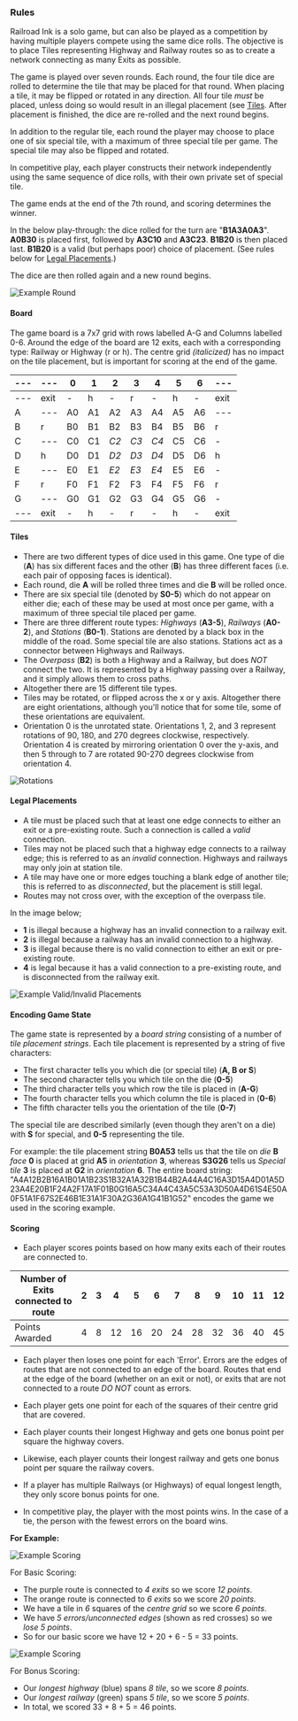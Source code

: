 
### Rules

Railroad Ink is a solo game, but can also be played as a competition by having multiple players compete using the same dice rolls.
The objective is to place Tiles representing Highway and Railway routes so as to create a network connecting as many Exits as possible.

The game is played over seven rounds. 
Each round, the four tile dice are rolled to determine the tile that may be placed for that round.
When placing a tile, it may be flipped or rotated in any direction.
All four tile *must* be placed, unless doing so would result in an illegal placement (see [Tiles](#tile).
After placement is finished, the dice are re-rolled and the next round begins.

In addition to the regular tile, each round the player may choose to place one of six special tile, with a maximum of three special tile per game.
The special tile may also be flipped and rotated.

In competitive play, each player constructs their network independently using the same sequence of dice rolls, with their own private set of special tile.

The game ends at the end of the 7th round, and scoring determines the winner.

In the below play-through: the dice rolled for the turn are "**B1A3A0A3**". 
**A0B30** is placed first, followed by **A3C10** and **A3C23**. **B1B20** is then placed last. 
**B1B20** is a valid (but perhaps poor) choice of placement. 
(See rules below for [Legal Placements](#legal-placements).)

The dice are then rolled again and a new round begins.


![Example Round](assets/examplePlaythrough.png)


#### Board

The game board is a 7x7 grid with rows labelled A-G and Columns labelled 0-6.
Around the edge of the board are 12 exits, each with a corresponding type: Railway or Highway (r or h). 
The centre grid *(italicized)* has no impact on the tile placement, but is important for scoring at the end of the game.

| --- | --- | 0 | 1 | 2 | 3 | 4 | 5 | 6 | --- |
| --- | --- | ----- | ----- | ---- | ---- | ---- | ---- | ---- | ---- |
| --- | exit | - | h | - | r  | -  | h  | -  | exit |
| A | --- | A0 | A1 | A2 | A3 | A4 | A5 | A6 | --- |
| B |  r  | B0 | B1 | B2 | B3 | B4 | B5 | B6 | r |
| C | --- | C0 | C1 | *C2* | *C3* | *C4* | C5 | C6 | - |
| D |  h  | D0 | D1 | *D2* | *D3* | *D4* | D5 | D6 | h |
| E | --- | E0 | E1 | *E2* | *E3* | *E4* | E5 | E6 | - |
| F |  r  | F0 | F1 | F2 | F3 | F4 | F5 | F6 | r |
| G | --- | G0 | G1 | G2 | G3 | G4 | G5 | G6 | - |
| --- | exit | - | h | - | r  | -  | h  | -  | exit |


#### Tiles

*  There are two different types of dice used in this game. 
   One type of die (**A**) has six different faces and the other (**B**) has three different faces (i.e. each pair of opposing faces is identical).
*  Each round, die **A** will be rolled three times and die **B** will be rolled once.
*  There are six special tile (denoted by **S0-5**) which do not appear on either die; each of these may be used at most once per game, with a maximum of three special tile placed per game.
*  There are three different route types: *Highways* (**A3-5**), *Railways* (**A0-2**), and *Stations* (**B0-1**).
   Stations are denoted by a black box in the middle of the road.
   Some special tile are also stations.
   Stations act as a connector between Highways and Railways. 
*  The *Overpass* (**B2**) is both a Highway and a Railway, but does *NOT* connect the two.
   It is represented by a Highway passing over a Railway, and it simply allows them to cross paths. 
*  Altogether there are 15 different tile types. 
*  Tiles may be rotated, or flipped across the x or y axis.
   Altogether there are eight orientations, although you'll notice that for some tile, some of these orientations are equivalent.
*  Orientation 0 is the unrotated state. Orientations 1, 2, and 3 represent rotations of 90, 180, and 270 degrees clockwise, respectively.
   Orientation 4 is created by mirroring orientation 0 over the y-axis, and then 5 through to 7 are rotated 90-270 degrees clockwise from orientation 4.


![Rotations](assets/RotationImages.png)

#### Legal Placements

*  A tile must be placed such that at least one edge connects to either an exit or a pre-existing route.
   Such a connection is called a *valid* connection.
*  Tiles may not be placed such that a highway edge connects to a railway edge; this is referred to as an *invalid*
   connection.
   Highways and railways may only join at station tile.
*  A tile may have one or more edges touching a blank edge of another tile; this is referred to as *disconnected*,
   but the placement is still legal.
*  Routes may not cross over, with the exception of the overpass tile.

In the image below;
*  **1** is illegal because a highway has an invalid connection to a railway exit.
*  **2** is illegal because a railway has an invalid connection to a highway.
*  **3** is illegal because there is no valid connection to either an exit or pre-existing route. 
*  **4** is legal because it has a valid connection to a pre-existing route,
   and is disconnected from the railway exit.

![Example Valid/Invalid Placements](assets/ValidityExamples.png)



#### Encoding Game State

The game state is represented by a *board string* consisting of a number of *tile placement strings*.
Each tile placement is represented by a string of five characters:
*  The first character tells you which die (or special tile) (**A, B or S**)
*  The second character tells you which tile on the die (**0-5**)
*  The third character tells you which row the tile is placed in (**A-G**)
*  The fourth character tells you which column the tile is placed in (**0-6**)
*  The fifth character tells you the orientation of the tile (**0-7**)

The special tile are described similarly (even though they aren't on a die) with **S** for special, and **0-5** representing the tile.

For example: the tile placement string **B0A53** tells us that the tile on *die* **B** *face* **0** is placed at grid **A5** in *orientation* **3**,
whereas **S3G26** tells us *Special tile* **3** is placed at **G2** in *orientation* **6**.
The entire board string: "A4A12B2B16A1B01A1B23S1B32A1A32B1B44B2A44A4C16A3D15A4D01A5D23A4E20B1F24A2F17A1F01B0G16A5C34A4C43A5C53A3D50A4D61S4E50A0F51A1F67S2E46B1E31A1F30A2G36A1G41B1G52" encodes the game we used in the scoring example.



#### Scoring

*  Each player scores points based on how many exits each of their routes are connected to.

| Number of Exits connected to route | 2 | 3 | 4 | 5 | 6 | 7 | 8 | 9 | 10 | 11 | 12 |
| ------ | ------ |  ------ | ------ | ------ | ------ | ------ | ------ | ------ | ------ | ------ | ------ |
| Points Awarded | 4 | 8 | 12 | 16 | 20 | 24 | 28 | 32 | 36 | 40 | 45 |


*  Each player then loses one point for each 'Error'. 
Errors are the edges of routes that are not connected to an edge of the board.
Routes that end at the edge of the board (whether on an exit or not), or exits that are not connected to a route *DO NOT* count as errors.

*  Each player gets one point for each of the squares of their centre grid that are covered.
*  Each player counts their longest Highway and gets one bonus point per square the highway covers.
*  Likewise, each player counts their longest railway and gets one bonus point per square the railway covers.
*  If a player has multiple Railways (or Highways) of equal longest length, they only score bonus points for one.
*  In competitive play, the player with the most points wins. 
In the case of a tie, the person with the fewest errors on the board wins.

**For Example:**

![Example Scoring](assets/ScoringExampleBasic.jpg)


For Basic Scoring: 
*  The purple route is connected to *4 exits* so we score *12 points*.
*  The orange route is connected to *6 exits* so we score *20 points*.
*  We have a tile in *6* squares of the *centre grid* so we score *6 points*.
*  We have *5 errors/unconnected edges* (shown as red crosses) so we *lose 5 points*.
*  So for our basic score we have 12 + 20 + 6 - 5 = 33 points.

![Example Scoring](assets/ScoringExampleBonus.jpg)

For Bonus Scoring:
*  Our *longest highway* (blue) spans *8 tile*, so we score *8 points*.
*  Our *longest railway* (green) spans *5 tile*, so we score *5 points*.
*  In total, we scored 33 + 8 + 5 = 46 points.
